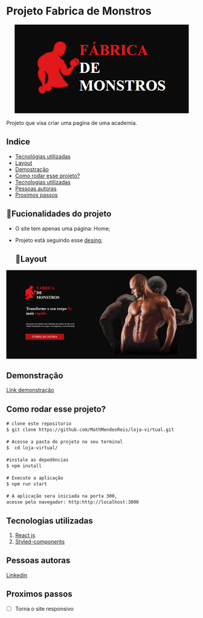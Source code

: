 # Projeto Fabrica de Monstros

<div align="center">

![Fabrica de monstros](./loja-virtual//src/assest/fabrica%20de%20monstros.png)

</div>


Projeto que visa criar uma pagina de uma academia.

## Indice
- <a href="#Tecnológias-utilizadas"> Tecnológias utilizadas</a>
- <a href="#layout ">Layout </a>
- <a href="#demostração ">Demostração </a>
- <a href="#comorodaresseprojeto ">Como rodar esse projeto?</a>
- <a href="#tecnologiasutilizadas ">Tecnologias utilizadas</a>
- <a href="#pessoasautoras">Pessoas autoras</a>
- <a href="#proximospassos ">Proximos passos</a>

## 📱Fucionalidades do projeto

- O site tem apenas uma página: Home;
-  Projeto está seguindo esse <a href="https://www.figma.com/file/YQtNSfvAY36ch94ueKxhD0/F%C3%A1brica-de-Monstros?node-id=3%3A11&t=T04PiYgLm03BqssO-0" >desing</a>;



    ## 👀Layout
![Pagina Home](./loja-virtual/src/assest/home.png)


## Demonstração

[Link demonstração](https://loja-virtual-git-main-mathmendesreis.vercel.app/)

## Como rodar esse projeto?

```
# clone este repositorio
$ git clone https://github.com/MathMendesReis/loja-virtual.git

# Acesse a pasta do projeto no seu terminal
$  cd loja-virtual/

#instale as depedências
$ npm install

# Execute a aplicação
$ npm run start

# A aplicação sera iniciada na porta 300, 
acesse pelo navegador: http:http://localhost:3000
```

## Tecnologias utilizadas

1. [React js](https://reactjs.org/)
2. [Styled-components](https://styled-components.com/)

## Pessoas autoras



[Linkedin](https://fabricademonstros.surge.sh/)

## Proximos passos

-[ ] Torna o site responsivo
